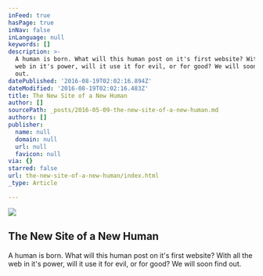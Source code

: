 ```yaml
---
inFeed: true
hasPage: true
inNav: false
inLanguage: null
keywords: []
description: >-
  A human is born. What will this human post on it's first website? With all the
  web in it's power, will it use it for evil, or for good? We will soon find
  out.
datePublished: '2016-08-19T02:02:16.894Z'
dateModified: '2016-08-19T02:02:16.483Z'
title: The New Site of a New Human
author: []
sourcePath: _posts/2016-05-09-the-new-site-of-a-new-human.md
authors: []
publisher:
  name: null
  domain: null
  url: null
  favicon: null
via: {}
starred: false
url: the-new-site-of-a-new-human/index.html
_type: Article

---
```

![](https://the-grid-user-content.s3-us-west-2.amazonaws.com/1b6d5e32-4282-43e7-9725-defb11f9d42e.jpg)

## The New Site of a New Human

A human is born. What will this human post on it's first website? With all the web in it's power, will it use it for evil, or for good? We will soon find out.
